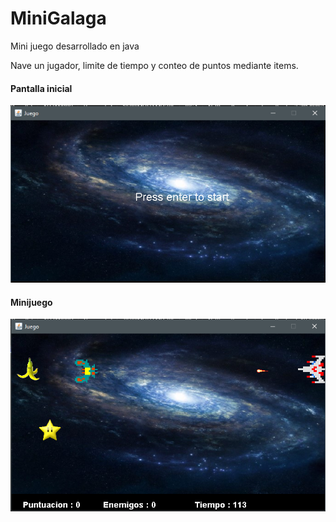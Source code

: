 # MiniGalaga

Mini juego desarrollado en java

Nave un jugador, limite de tiempo y conteo de puntos mediante items.

#### Pantalla inicial
![captura](/cap1.png)

#### Minijuego
![captura](/cap2.png)
